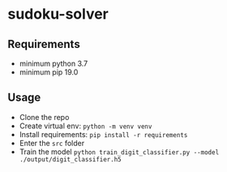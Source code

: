 # sudoku-solver

## Requirements
- minimum python 3.7
- minimum pip 19.0

## Usage
- Clone the repo
- Create virtual env: ```python -m venv venv```
- Install requirements: ```pip install -r requirements```
- Enter the ```src``` folder
- Train the model ```python train_digit_classifier.py --model ./output/digit_classifier.h5```
